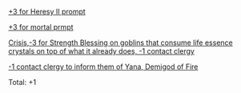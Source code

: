 [\+3 for Heresy II prompt](https://www.reddit.com/r/GodhoodWB/comments/fylavg/endless_pantheon_turn_8/fn1046i/)

[\+3 for mortal prmpt](https://www.reddit.com/r/GodhoodWB/comments/fylavg/endless_pantheon_turn_8/fn40rtf/)

[Crisis,-3 for Strength Blessing on goblins that consume life essence crystals on top of what it already does, -1 contact clergy](https://www.reddit.com/r/GodhoodWB/comments/fylavg/endless_pantheon_turn_8/fn451as/)

[\-1 contact clergy to inform them of Yana, Demigod of Fire](https://www.reddit.com/r/GodhoodWB/comments/fylavg/endless_pantheon_turn_8/fn51n8a/)

Total: +1